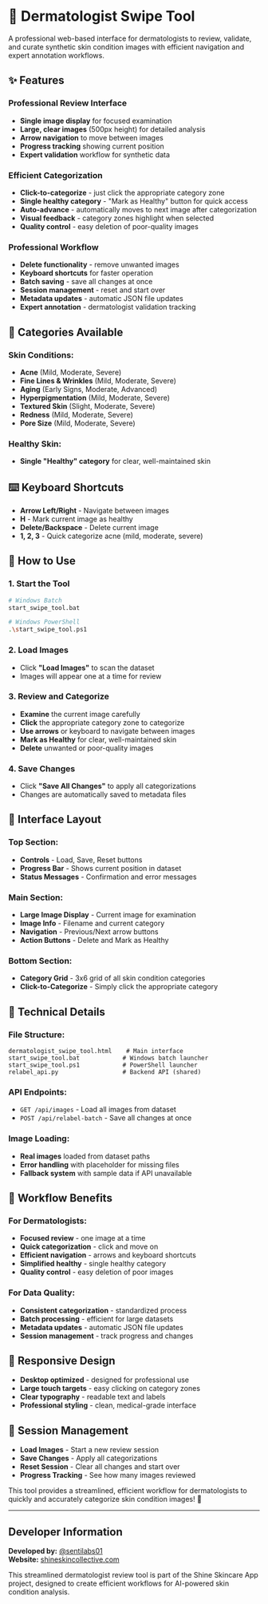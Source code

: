 # 🔬 Dermatologist Swipe Tool

A professional web-based interface for dermatologists to review, validate, and curate synthetic skin condition images with efficient navigation and expert annotation workflows.

## ✨ Features

### **Professional Review Interface**
- **Single image display** for focused examination
- **Large, clear images** (500px height) for detailed analysis
- **Arrow navigation** to move between images
- **Progress tracking** showing current position
- **Expert validation** workflow for synthetic data

### **Efficient Categorization**
- **Click-to-categorize** - just click the appropriate category zone
- **Single healthy category** - "Mark as Healthy" button for quick access
- **Auto-advance** - automatically moves to next image after categorization
- **Visual feedback** - category zones highlight when selected
- **Quality control** - easy deletion of poor-quality images

### **Professional Workflow**
- **Delete functionality** - remove unwanted images
- **Keyboard shortcuts** for faster operation
- **Batch saving** - save all changes at once
- **Session management** - reset and start over
- **Metadata updates** - automatic JSON file updates
- **Expert annotation** - dermatologist validation tracking

## 🎯 **Categories Available**

### **Skin Conditions:**
- **Acne** (Mild, Moderate, Severe)
- **Fine Lines & Wrinkles** (Mild, Moderate, Severe)
- **Aging** (Early Signs, Moderate, Advanced)
- **Hyperpigmentation** (Mild, Moderate, Severe)
- **Textured Skin** (Slight, Moderate, Severe)
- **Redness** (Mild, Moderate, Severe)
- **Pore Size** (Mild, Moderate, Severe)

### **Healthy Skin:**
- **Single "Healthy" category** for clear, well-maintained skin

## ⌨️ **Keyboard Shortcuts**

- **Arrow Left/Right** - Navigate between images
- **H** - Mark current image as healthy
- **Delete/Backspace** - Delete current image
- **1, 2, 3** - Quick categorize acne (mild, moderate, severe)

## 🚀 **How to Use**

### **1. Start the Tool**
```bash
# Windows Batch
start_swipe_tool.bat

# Windows PowerShell
.\start_swipe_tool.ps1
```

### **2. Load Images**
- Click **"Load Images"** to scan the dataset
- Images will appear one at a time for review

### **3. Review and Categorize**
- **Examine** the current image carefully
- **Click** the appropriate category zone to categorize
- **Use arrows** or keyboard to navigate between images
- **Mark as Healthy** for clear, well-maintained skin
- **Delete** unwanted or poor-quality images

### **4. Save Changes**
- Click **"Save All Changes"** to apply all categorizations
- Changes are automatically saved to metadata files

## 🎨 **Interface Layout**

### **Top Section:**
- **Controls** - Load, Save, Reset buttons
- **Progress Bar** - Shows current position in dataset
- **Status Messages** - Confirmation and error messages

### **Main Section:**
- **Large Image Display** - Current image for examination
- **Image Info** - Filename and current category
- **Navigation** - Previous/Next arrow buttons
- **Action Buttons** - Delete and Mark as Healthy

### **Bottom Section:**
- **Category Grid** - 3x6 grid of all skin condition categories
- **Click-to-Categorize** - Simply click the appropriate category

## 🔧 **Technical Details**

### **File Structure:**
```
dermatologist_swipe_tool.html    # Main interface
start_swipe_tool.bat            # Windows batch launcher
start_swipe_tool.ps1            # PowerShell launcher
relabel_api.py                  # Backend API (shared)
```

### **API Endpoints:**
- `GET /api/images` - Load all images from dataset
- `POST /api/relabel-batch` - Save all changes at once

### **Image Loading:**
- **Real images** loaded from dataset paths
- **Error handling** with placeholder for missing files
- **Fallback system** with sample data if API unavailable

## 🎯 **Workflow Benefits**

### **For Dermatologists:**
- **Focused review** - one image at a time
- **Quick categorization** - click and move on
- **Efficient navigation** - arrows and keyboard shortcuts
- **Simplified healthy** - single healthy category
- **Quality control** - easy deletion of poor images

### **For Data Quality:**
- **Consistent categorization** - standardized process
- **Batch processing** - efficient for large datasets
- **Metadata updates** - automatic JSON file updates
- **Session management** - track progress and changes

## 📱 **Responsive Design**

- **Desktop optimized** - designed for professional use
- **Large touch targets** - easy clicking on category zones
- **Clear typography** - readable text and labels
- **Professional styling** - clean, medical-grade interface

## 🔄 **Session Management**

- **Load Images** - Start a new review session
- **Save Changes** - Apply all categorizations
- **Reset Session** - Clear all changes and start over
- **Progress Tracking** - See how many images reviewed

This tool provides a streamlined, efficient workflow for dermatologists to quickly and accurately categorize skin condition images! 🎉

---

## Developer Information

**Developed by:** [@sentilabs01](https://github.com/sentilabs01/shine-skincare-app)  
**Website:** [shineskincollective.com](https://shineskincollective.com)

This streamlined dermatologist review tool is part of the Shine Skincare App project, designed to create efficient workflows for AI-powered skin condition analysis.
